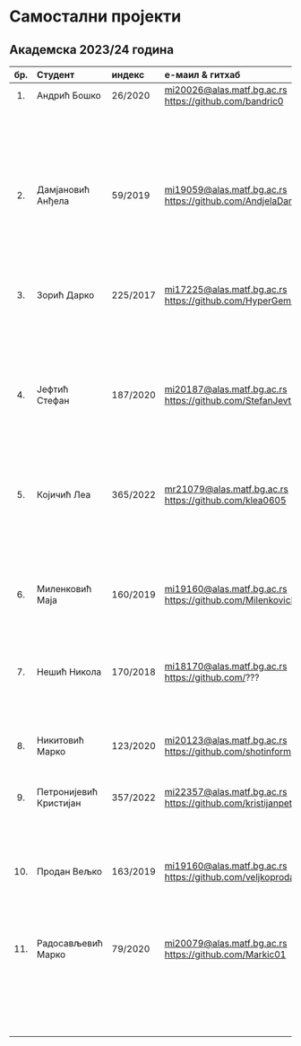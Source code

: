 # Самостални пројекти

## Академска 2023/24 година

| бр.   | Студент | индекс |е-маил & гитхаб | Алгоритам | Проблем |
| :---: | :------ | :----- | :------------- | :-------- | :------ |
| 1.  | Андрић Бошко | 26/2020 | mi20026@alas.matf.bg.ac.rs https://github.com/bandric0 |  |  |
|  |  |  |  | Genetic Algorithm ? | Set Covering Problem |
|  |  |  |  | Simulated Aneeling ? | Set Covering Problem |
| 2.  | Дамјановић Анђела | 59/2019 | mi19059@alas.matf.bg.ac.rs https://github.com/AndjelaDamnjanovic |  |  |
|  |  |  |  | Electromagnetism-like Metaheuristics  | Set Covering Problem |
|  |  |  |  | Integer Linear Programming  | Set Covering Problem |
| 3.  | Зорић Дарко | 225/2017 | mi17225@alas.matf.bg.ac.rs https://github.com/HyperGemini |  |  |
|  |  |  |  | Genetic Algorithm  | Dominating Set Problem ? |
|  |  |  |  | Genetic Algorithm  | Roman Domination Problem ? |
| 4.  | Јефтић Стефан | 187/2020 | mi20187@alas.matf.bg.ac.rs https://github.com/StefanJevtic63 |  |  |
|  |  |  |  | Variable Neighborhood Search | Vehicle Routing Problem |
|  |  |  |  | Genetic Algorithm | Vehicle Routing Problem |
| 5.  | Којичић Леа | 365/2022 | mr21079@alas.matf.bg.ac.rs https://github.com/klea0605 |  |  |
|  |  |  |  | Particle Swarm Optimization | Traveling Salesperson Problem |
|  |  |  |  | Integer Linear Programming | Traveling Salesperson Problem |
| 6.  | Миленковић Маја | 160/2019 | mi19160@alas.matf.bg.ac.rs https://github.com/MilenkovicMaja |  |  |
|  |  |  |  | Genetic Algorithm | Cutting Stock Problem |
|  |  |  |  | ? | ? |
| 7.  | Нешић Никола | 170/2018 | mi18170@alas.matf.bg.ac.rs https://github.com/??? |  |  |
|  |  |  |  | Hybrid of Genetic Algorithm and Particle Swarm Optimization | Himmelbalu Problem |
| 8.  | Никитовић Марко | 123/2020 | mi20123@alas.matf.bg.ac.rs https://github.com/shotinform |  |  |
|  |  |  |  | Genetic Programming | Symbolic Regression |
| 9.  | Петронијевић Кристијан | 357/2022 | mi22357@alas.matf.bg.ac.rs https://github.com/kristijanpetronijevic |  |  |
|  |  |  |  | Differential Evolution? | Problem from CEC 13 Benchmark |
| 10.  | Продан Вељко | 163/2019 | mi19160@alas.matf.bg.ac.rs  https://github.com/veljkoprodan |  |  |
|  |  |  |  | Simulated Aneeling | Cutting Stock Problem |
|  |  |  |  | ? | ? |
| 11.  | Радосављевић Марко | 79/2020 | mi20079@alas.matf.bg.ac.rs https://github.com/Markic01 |  |  |
|  |  |  |  | Variable Neighborhood Search | Minimum Multi Cut Problem |
|  |  |  |  | Genetic Algorithm | Minimum Multi Cut Problem |
